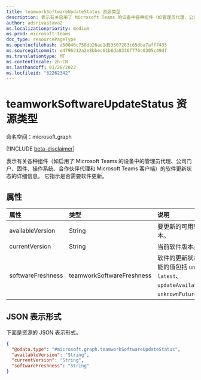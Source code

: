 ```yaml
---
title: teamworkSoftwareUpdateStatus 资源类型
description: 表示有关启用了 Microsoft Teams 的设备中各种组件（如管理员代理、公司门户、固件、操作系统、合作伙伴代理和 Microsoft Teams 客户端）的软件更新状态的详细信息。
author: adsrivastava2
ms.localizationpriority: medium
ms.prod: microsoft-teams
doc_type: resourcePageType
ms.openlocfilehash: a50046c758db26ae1d53507263c65dba7aff7435
ms.sourcegitcommit: e4796212a2e8bbec61b6da8336f776c0305c49df
ms.translationtype: MT
ms.contentlocale: zh-CN
ms.lasthandoff: 01/28/2022
ms.locfileid: "62262342"
---
```

# <a name="teamworksoftwareupdatestatus-resource-type"></a>teamworkSoftwareUpdateStatus 资源类型

命名空间：microsoft.graph

[!INCLUDE [beta-disclaimer](../../includes/beta-disclaimer.md)]

表示有关各种组件（如启用了 Microsoft Teams 的设备中的管理员代理、公司门户、固件、操作系统、合作伙伴代理和 Microsoft Teams 客户端）的软件更新状态的详细信息。[](../resources/teamworkdevice.md) 它指示是否需要软件更新。

## <a name="properties"></a>属性
|属性|类型|说明|
|:---|:---|:---|
|availableVersion|String|要更新的可用软件版本。|
|currentVersion|String|当前软件版本。|
|softwareFreshness|teamworkSoftwareFreshness|软件的更新状态。 可能的值包括 `unknown`、`latest`、`updateAvailable`、`unknownFutureValue`。|


## <a name="json-representation"></a>JSON 表示形式
下面是资源的 JSON 表示形式。
<!-- {
  "blockType": "resource",
  "@odata.type": "microsoft.graph.teamworkSoftwareUpdateStatus"
}
-->
``` json
{
  "@odata.type": "#microsoft.graph.teamworkSoftwareUpdateStatus",
  "availableVersion": "String",
  "currentVersion": "String",
  "softwareFreshness": "String"
}
```

